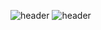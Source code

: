 
![header](https://capsule-render.vercel.app/api?type=waving&color=timeauto)
![header](https://capsule-render.vercel.app/api?type=waving&color=timeautotext=Hi,there?)
